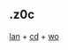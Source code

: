 
.z0c
------

[lan](https://github.com/ttltrk/ELSE/blob/master/LAN/ENG/LAN.MD) +
[cd](https://github.com/ttltrk/PRG/blob/master/CODING.MD) +
[wo](https://github.com/ttltrk/ELSE/blob/master/PWR/PWR.MD) 
